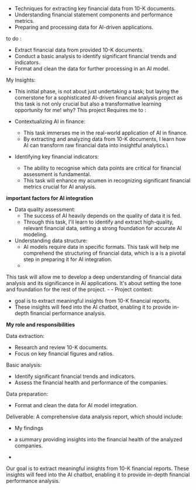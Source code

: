 
- Techniques for extracting key financial data from 10-K documents.
- Understanding financial statement components and performance metrics.
- Preparing and processing data for AI-driven applications.

to do :
- Extract financial data from provided 10-K documents.
- Conduct a basic analysis to identify significant financial trends and indicators.
- Format and clean the data for further processing in an AI model.

My Insights: 
 - This initial phase, is not about just undertaking a task; but laying the cornerstone for a sophisticated AI-driven financial analysis project as this task is not only crucial but also a transformative learning opportunity for me!
why?
This project Requires me to :
- Contextualizing AI in finance:
     - This task immerses me in the real-world application of AI in finance.
     - By extracting and analyzing data from 10-K documents, I learn how AI can transform raw financial data into insightful analytics.\
       
- Identifying key financial indicators:
     - The ability to recognise which data points are critical for financial assessment is fundamental.
     - This task will enhance my acumen in recognizing significant financial metrics crucial for AI analysis.


**important factors for AI integration**

- Data quality assessment:
     - The success of AI heavily depends on the quality of data it is fed.
     - Through this task, I'll learn to identify and extract high-quality, relevant financial data, setting a strong foundation for
       accurate AI modeling.
- Understanding data structure:
     - AI models require data in specific formats. This task will help me comprehend the structuring of financial data, which is a
     is a pivotal step in preparing it for AI integration.
     -

This task will allow me to develop a deep understanding of financial data analysis and its significance in AI applications. It's about setting the tone and foundation for the rest of the project.
     -
     -
 Project context:
 -  goal is to extract meaningful insights from 10-K financial reports.
 -  These insights will feed into the AI chatbot, enabling it to provide in-depth financial performance analysis.

**My role and responsibilities**

Data extraction:
- Research and review 10-K documents.
- Focus on key financial figures and ratios.

Basic analysis:
- Identify significant financial trends and indicators.
- Assess the financial health and performance of the companies.

Data preparation:
- Format and clean the data for AI model integration.

Deliverable:
A comprehensive data analysis report, which should include:
- My findings
- a summary providing insights into the financial health of the analyzed companies.
  


















-

Our goal is to extract meaningful insights from 10-K financial reports.
These insights will feed into the AI chatbot, enabling it to provide in-depth financial performance analysis.
